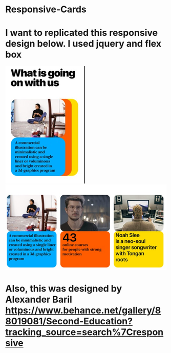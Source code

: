 # Responsive-Cards

# I want to replicated this responsive design below. I used jquery and flex box

![Design 1](pic1.jpg) ![Design 2](pic2.jpg)

# Also, this was designed by Alexander Baril https://www.behance.net/gallery/88019081/Second-Education?tracking_source=search%7Cresponsive

